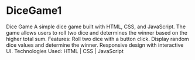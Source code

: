 # DiceGame1
Dice Game A simple dice game built with HTML, CSS, and JavaScript. The game allows users to roll two dice and determines the winner based on the higher total sum.  Features: Roll two dice with a button click. Display random dice values and determine the winner. Responsive design with interactive UI. Technologies Used: HTML | CSS | JavaScript
